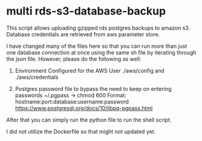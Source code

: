 # multi rds-s3-database-backup

This script allows uploading gzipped rds postgres backups to amazon s3.
Database credentials are retrieved from aws parameter store.


I have changed many of the files here so that you can run more than just one database connection at once using the same sh file by iterating through the json file.
However, please do the following as well:

1. Environment Configured for the AWS User
./aws/config and ./aws/credentials

2. Postgres password file to bypass the need to keep on entering passwords
~/.pgpass → chmod 600
Format: hostname:port:database:username:password
https://www.postgresql.org/docs/10/libpq-pgpass.html


After that you can simply run the python file to run the shell script.


I did not utilize the Dockerfile so that might not updated yet. 